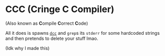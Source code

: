 # CCC (**C**ringe **C** **C**ompiler)

(Also known as **C**ompile **C**orrect **C**ode)

All it does is spawns [`dcc`](https://github.com/COMP1511UNSW/dcc) and `grep`s its `stderr` for some hardcoded strings and then pretends to delete your stuff lmao.

(Idk why I made this)
